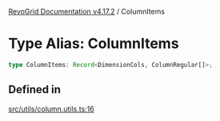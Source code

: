 [RevoGrid Documentation v4.17.2](README.md) / ColumnItems

# Type Alias: ColumnItems

```ts
type ColumnItems: Record<DimensionCols, ColumnRegular[]>;
```

## Defined in

[src/utils/column.utils.ts:16](https://github.com/revolist/revogrid/blob/ce71b2a267b00cca0f999dcb05c4c4637765259a/src/utils/column.utils.ts#L16)
